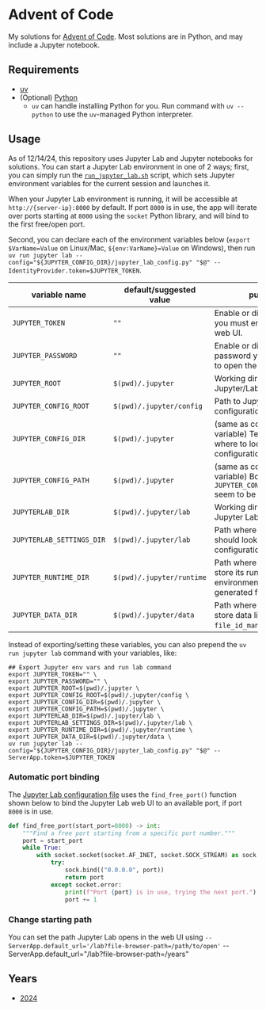 # Advent of Code

My solutions for [Advent of Code](https://adventofcode.com). Most solutions are in Python, and may include a Jupyter notebook.

## Requirements

- [uv](https://docs.astral.sh/uv)
- (Optional) [Python](https://python.org)
  - `uv` can handle installing Python for you. Run command with `uv --python` to use the `uv`-managed Python interpreter.

## Usage

As of 12/14/24, this repository uses Jupyter Lab and Jupyter notebooks for solutions. You can start a Jupyter Lab environment in one of 2 ways; first, you can simply run the [`run_jupyter_lab.sh`](./scripts/run_jupyter_lab.sh) script, which sets Jupyter environment variables for the current session and launches it.

When your Jupyter Lab environment is running, it will be accessible at `http://{server-ip}:8000` by default. If port `8000` is in use, the app will iterate over ports starting at `8000` using the `socket` Python library, and will bind to the first free/open port.

Second, you can declare each of the environment variables below (`export $VarName=Value` on Linux/Mac, `${env:VarName}=Value` on Windows), then run `uv run jupyter lab --config="${JUPYTER_CONFIG_DIR}/jupyter_lab_config.py" "$@" --IdentityProvider.token=$JUPYTER_TOKEN`.

| variable name | default/suggested value | purpose |
| ------------- | ----------------------- | ------- |
| `JUPYTER_TOKEN` | `""` | Enable or disable a token you must enter to open the web UI. |
| `JUPYTER_PASSWORD` | `""` | Enable or disable a password you must enter to open the web UI. |
| `JUPYTER_ROOT` | `$(pwd)/.jupyter` | Working directory for Jupyter/Lab. |
| `JUPYTER_CONFIG_ROOT` | `$(pwd)/.jupyter/config` | Path to Jupyter configurations. |
| `JUPYTER_CONFIG_DIR` | `$(pwd)/.jupyter` | (same as config root variable) Tells Jupyter where to look for configurations. |
| `JUPYTER_CONFIG_PATH` | `$(pwd)/.jupyter` | (same as config root variable) Both `JUPYTER_CONFIG_{DIR,PATH}` seem to be required... |
| `JUPYTERLAB_DIR` | `$(pwd)/.jupyter/lab` | Working directory for Jupyter Lab. |
| `JUPYTERLAB_SETTINGS_DIR` | `$(pwd)/.jupyter/lab` | Path where Jupyter Lab should look for configurations. |
| `JUPYTER_RUNTIME_DIR` | `$(pwd)/.jupyter/runtime` | Path where Jupyter will store its runtime environment (binaries, generated files, etc). |
| `JUPYTER_DATA_DIR` | `$(pwd)/.jupyter/data` | Path where Jupyter will store data like the `file_id_manager.db`. |

Instead of exporting/setting these variables, you can also prepend the `uv run jupyter lab` command with your variables, like:

```shell
## Export Jupyter env vars and run lab command
export JUPYTER_TOKEN="" \
export JUPYTER_PASSWORD="" \
export JUPYTER_ROOT=$(pwd)/.jupyter \
export JUPYTER_CONFIG_ROOT=$(pwd)/.jupyter/config \
export JUPYTER_CONFIG_DIR=$(pwd)/.jupyter \
export JUPYTER_CONFIG_PATH=$(pwd)/.jupyter \
export JUPYTERLAB_DIR=$(pwd)/.jupyter/lab \
export JUPYTERLAB_SETTINGS_DIR=$(pwd)/.jupyter/lab \
export JUPYTER_RUNTIME_DIR=$(pwd)/.jupyter/runtime \
export JUPYTER_DATA_DIR=$(pwd)/.jupyter/data \
uv run jupyter lab --config="${JUPYTER_CONFIG_DIR}/jupyter_lab_config.py" "$@" --ServerApp.token=$JUPYTER_TOKEN
```

### Automatic port binding

The [Jupyter Lab configuration file](./.jupyter/config/jupyter_lab_config.py) uses the `find_free_port()` function shown below to bind the Jupyter Lab web UI to an available port, if port `8000` is in use.

```python
def find_free_port(start_port=8000) -> int:
    """Find a free port starting from a specific port number."""
    port = start_port
    while True:
        with socket.socket(socket.AF_INET, socket.SOCK_STREAM) as sock:
            try:
                sock.bind(("0.0.0.0", port))
                return port
            except socket.error:
                print(f"Port {port} is in use, trying the next port.")
                port += 1

```

### Change starting path

You can set the path Jupyter Lab opens in the web UI using `--ServerApp.default_url='/lab?file-browser-path=/path/to/open'`
--ServerApp.default_url="/lab?file-browser-path=/years"

## Years

- [2024](./years/2024/)
